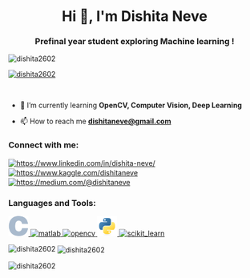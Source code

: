 <h1 align="center">Hi 👋, I'm Dishita Neve</h1>
<h3 align="center">Prefinal year student exploring Machine learning !</h3>

<p align="left"> <img src="https://komarev.com/ghpvc/?username=dishita2602&label=Profile%20views&color=0e75b6&style=flat" alt="dishita2602" /> </p>

<p align="left"> <a href="https://github.com/ryo-ma/github-profile-trophy"><img src="https://github-profile-trophy.vercel.app/?username=dishita2602" alt="dishita2602" /></a> </p>

<p align="left"> <a href="https://twitter.com/" target="blank"><img src="https://img.shields.io/twitter/follow/?logo=twitter&style=for-the-badge" alt="" /></a> </p>

- 🌱 I’m currently learning **OpenCV, Computer Vision, Deep Learning**

- 📫 How to reach me **dishitaneve@gmail.com**

<h3 align="left">Connect with me:</h3>
<p align="left">
<a href="https://linkedin.com/in/https://www.linkedin.com/in/dishita-neve/" target="blank"><img align="center" src="https://raw.githubusercontent.com/rahuldkjain/github-profile-readme-generator/neutral-icons/src/images/icons/Social/linked-in-alt.svg" alt="https://www.linkedin.com/in/dishita-neve/" height="30" width="40" /></a>
<a href="https://kaggle.com/https://www.kaggle.com/dishitaneve" target="blank"><img align="center" src="https://raw.githubusercontent.com/rahuldkjain/github-profile-readme-generator/neutral-icons/src/images/icons/Social/kaggle.svg" alt="https://www.kaggle.com/dishitaneve" height="30" width="40" /></a>
<a href="https://medium.com/https://medium.com/@dishitaneve" target="blank"><img align="center" src="https://raw.githubusercontent.com/rahuldkjain/github-profile-readme-generator/neutral-icons/src/images/icons/Social/medium.svg" alt="https://medium.com/@dishitaneve" height="30" width="40" /></a>
</p>

<h3 align="left">Languages and Tools:</h3>
<p align="left"> <a href="https://www.cprogramming.com/" target="_blank"> <img src="https://raw.githubusercontent.com/devicons/devicon/master/icons/c/c-original.svg" alt="c" width="40" height="40"/> </a> <a href="https://www.mathworks.com/" target="_blank"> <img src="https://raw.githubusercontent.com/simple-icons/simple-icons/master/icons/mathworks.svg" alt="matlab" width="40" height="40"/> </a> <a href="https://opencv.org/" target="_blank"> <img src="https://www.vectorlogo.zone/logos/opencv/opencv-icon.svg" alt="opencv" width="40" height="40"/> </a> <a href="https://www.python.org" target="_blank"> <img src="https://raw.githubusercontent.com/devicons/devicon/master/icons/python/python-original.svg" alt="python" width="40" height="40"/> </a> <a href="https://scikit-learn.org/" target="_blank"> <img src="https://upload.wikimedia.org/wikipedia/commons/0/05/Scikit_learn_logo_small.svg" alt="scikit_learn" width="40" height="40"/> </a> </p>

<p><img align="left" src="https://github-readme-stats.vercel.app/api/top-langs?username=dishita2602&show_icons=true&locale=en&layout=compact" alt="dishita2602" /></p>

<p>&nbsp;<img align="center" src="https://github-readme-stats.vercel.app/api?username=dishita2602&show_icons=true&locale=en" alt="dishita2602" /></p>

<p><img align="center" src="https://github-readme-streak-stats.herokuapp.com/?user=dishita2602&" alt="dishita2602" /></p>
